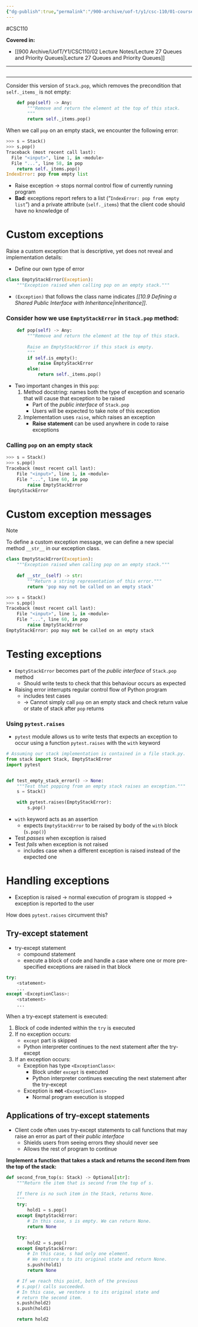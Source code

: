 ```yaml
---
{"dg-publish":true,"permalink":"/900-archive/uof-t/y1/csc-110/01-course-notes/10-abstraction-classes-software-design/10-6-exceptions-as-a-part-of-the-public-interface/","created":"2023-12-02T23:44:58.589-08:00","updated":"2023-12-05T17:29:13.681-08:00"}
---
```


#CSC110

**Covered in:**
- [[900 Archive/UofT/Y1/CSC110/02 Lecture Notes/Lecture 27 Queues and Priority Queues\|Lecture 27 Queues and Priority Queues]]
---
```table-of-contents
```
---

Consider this version of `Stack.pop`, which removes the precondition that `self._items_` is not empty:

```python
    def pop(self) -> Any:
        """Remove and return the element at the top of this stack.
        """
        return self._items.pop()
```

When we call `pop` on an empty stack, we encounter the following error:

```python
>>> s = Stack()
>>> s.pop()
Traceback (most recent call last):
  File "<input>", line 1, in <module>
  File "...", line 58, in pop
    return self._items.pop()
IndexError: pop from empty list
```

- Raise exception → stops normal control flow of currently running program
- **Bad**: exceptions report refers to a list (“`IndexError: pop from empty list`”) and a private attribute (`self._items`) that the client code should have no knowledge of
# Custom exceptions

Raise a custom exception that is descriptive, yet does not reveal and implementation details:
- Define our own type of error

```python
class EmptyStackError(Exception):
	"""Exception raised when calling pop on an empty stack."""
```

- `(Exception)` that follows the class name indicates *[[10.9 Defining a Shared Public Interface with Inheritance|inheritance]]*.

### Consider how we use `EmptyStackError` in `Stack.pop` method:
```python
	def pop(self) -> Any:
		"""Remove and return the element at the top of this stack.
		
		Raise an EmptyStackError if this stack is empty.
		"""
		if self.is_empty():
			raise EmptyStackError
		else:
			return self._items.pop()
```

- Two important changes in this `pop`:
	1. Method docstring: names both the type of exception and scenario that will cause that exception to be raised
		- Part of the *public interface* of `Stack.pop`
		- Users will be expected to take note of this exception
	2. Implementation uses `raise`, which raises an exception
		- **Raise statement** can be used anywhere in code to raise exceptions

### Calling `pop` on an empty stack

```python
>>> s = Stack() 
>>> s.pop() 
Traceback (most recent call last):
	File "<input>", line 1, in <module>
	File "...", line 60, in pop
		raise EmptyStackError
 EmptyStackError
```

# Custom exception messages

> [!note] 
> To define a custom exception message, we can define a new special method `__str__` in our exception class.

```python
class EmptyStackError(Exception):
	"""Exception raised when calling pop on an empty stack."""
	
	def __str__(self) -> str:
		"""Return a string representation of this error."""
		return 'pop may not be called on an empty stack'
```

```python
>>> s = Stack()
>>> s.pop() 
Traceback (most recent call last):   
	File "<input>", line 1, in <module>   
	File "...", line 60, in pop     
		raise EmptyStackError 
EmptyStackError: pop may not be called on an empty stack
```

# Testing exceptions

- `EmptyStackError` becomes part of the *public interface* of `Stack.pop` method
	- Should write tests to check that this behaviour occurs as expected
- Raising error interrupts regular control flow of Python program
	- includes test cases
	- → Cannot simply call `pop` on an empty stack and check return value or state of stack after `pop` returns

### Using `pytest.raises`

- `pytest` module allows us to write tests that expects an exception to occur using a function `pytest.raises` with the `with` keyword

```python
# Assuming our stack implementation is contained in a file stack.py.
from stack import Stack, EmptyStackError
import pytest


def test_empty_stack_error() -> None:
    """Test that popping from an empty stack raises an exception."""
    s = Stack()

    with pytest.raises(EmptyStackError):
        s.pop()
```

- `with` keyword acts as an assertion
	- expects `EmptyStackError` to be raised by body of the `with` block (`s.pop()`)
- Test *passes* when exception is raised
- Test *fails* when exception is not raised
	- includes case when a different exception is raised instead of the expected one

# Handling exceptions

- Exception is raised → normal execution of program is stopped → exception is reported to the user

How does `pytest.raises` circumvent this?

## Try-except statement

- try-except statement
	- compound statement
	- execute a block of code and handle a case where one or more pre-specified exceptions are raised in that block

```python
try:
	<statement> 
	...
except <ExceptionClass>:
	<statement>
	...
```

When a try-except statement is executed:

1. Block of code indented within the `try` is executed
2. If no exception occurs:
	- `except` part is skipped
	- Python interpreter continues to the next statement after the try-except
3. If an exception occurs:
	- Exception has type `<ExceptionClass>`:
		- Block under `except` is executed
		- Python interpreter continues executing the next statement after the try-except
	- Exception is **not** `<ExceptionClass>`
		- Normal program execution is stopped

## Applications of try-except statements

- Client code often uses try-except statements to call functions that may raise an error as part of their *public interface*
	- Shields users from seeing errors they should never see
	- Allows the rest of program to continue

**Implement a function that takes a stack and returns the second item from the top of the stack:**

```python
def second_from_top(s: Stack) -> Optional[str]:
    """Return the item that is second from the top of s.

    If there is no such item in the Stack, returns None.
    """
    try:
        hold1 = s.pop()
    except EmptyStackError:
        # In this case, s is empty. We can return None.
        return None

    try:
        hold2 = s.pop()
    except EmptyStackError:
        # In this case, s had only one element.
        # We restore s to its original state and return None.
        s.push(hold1)
        return None

    # If we reach this point, both of the previous
    # s.pop() calls succeeded.
    # In this case, we restore s to its original state and
    # return the second item.
    s.push(hold2)
    s.push(hold1)

    return hold2
```